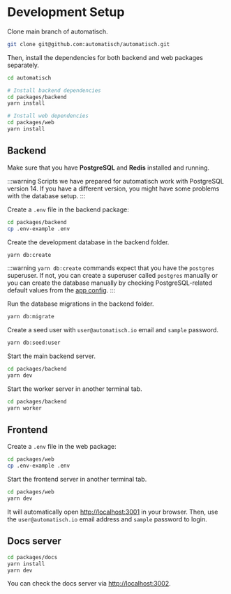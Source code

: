 # Development Setup

Clone main branch of automatisch.

```bash
git clone git@github.com:automatisch/automatisch.git
```

Then, install the dependencies for both backend and web packages separately.

```bash
cd automatisch

# Install backend dependencies
cd packages/backend
yarn install

# Install web dependencies
cd packages/web
yarn install

```

## Backend

Make sure that you have **PostgreSQL** and **Redis** installed and running.

:::warning
Scripts we have prepared for automatisch work with PostgreSQL version 14. If you have a different version, you might have some problems with the database setup.
:::

Create a `.env` file in the backend package:

```bash
cd packages/backend
cp .env-example .env
```

Create the development database in the backend folder.

```bash
yarn db:create
```

:::warning
`yarn db:create` commands expect that you have the `postgres` superuser. If not, you can create a superuser called `postgres` manually or you can create the database manually by checking PostgreSQL-related default values from the [app config](https://github.com/automatisch/automatisch/blob/main/packages/backend/src/config/app.js).
:::

Run the database migrations in the backend folder.

```bash
yarn db:migrate
```

Create a seed user with `user@automatisch.io` email and `sample` password.

```bash
yarn db:seed:user
```

Start the main backend server.

```bash
cd packages/backend
yarn dev
```

Start the worker server in another terminal tab.

```bash
cd packages/backend
yarn worker
```

## Frontend

Create a `.env` file in the web package:

```bash
cd packages/web
cp .env-example .env
```

Start the frontend server in another terminal tab.

```bash
cd packages/web
yarn dev
```

It will automatically open [http://localhost:3001](http://localhost:3001) in your browser. Then, use the `user@automatisch.io` email address and `sample` password to login.

## Docs server

```bash
cd packages/docs
yarn install
yarn dev
```

You can check the docs server via [http://localhost:3002](http://localhost:3002).
